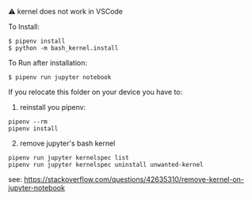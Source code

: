 :warning: kernel does not work in VSCode

To Install:

```
$ pipenv install
$ python -m bash_kernel.install
```

To Run after installation:
```
$ pipenv run jupyter notebook
```

If you relocate this folder on your device you have to:

1. reinstall you pipenv:
```
pipenv --rm
pipenv install
```

2. remove jupyter's bash kernel
```
pipenv run jupyter kernelspec list
pipenv run jupyter kernelspec uninstall unwanted-kernel
```
see: https://stackoverflow.com/questions/42635310/remove-kernel-on-jupyter-notebook



